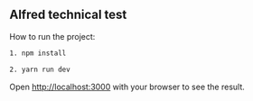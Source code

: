## Alfred technical test

How to run the project:

```bash
1. npm install

2. yarn run dev

```

Open [http://localhost:3000](http://localhost:3000) with your browser to see the result.
